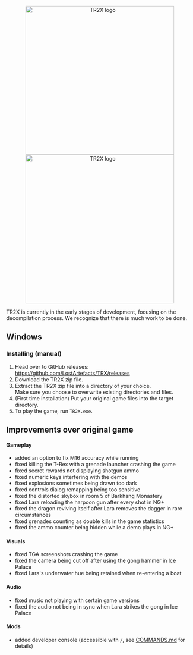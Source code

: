 <p align="center">
<img alt="TR2X logo" src="/data/tr2/logo-light-theme.png#gh-light-mode-only" width="400"/>
<img alt="TR2X logo" src="/data/tr2/logo-dark-theme.png#gh-dark-mode-only" width="400"/>
</p>

TR2X is currently in the early stages of development, focusing on the
decompilation process. We recognize that there is much work to be done.

## Windows

### Installing (manual)

1. Head over to GitHub releases: https://github.com/LostArtefacts/TRX/releases
2. Download the TR2X zip file.
3. Extract the TR2X zip file into a directory of your choice.  
   Make sure you choose to overwrite existing directories and files.
4. (First time installation) Put your original game files into the target directory.
5. To play the game, run `TR2X.exe`.

## Improvements over original game

#### Gameplay

- added an option to fix M16 accuracy while running
- fixed killing the T-Rex with a grenade launcher crashing the game
- fixed secret rewards not displaying shotgun ammo
- fixed numeric keys interfering with the demos
- fixed explosions sometimes being drawn too dark
- fixed controls dialog remapping being too sensitive
- fixed the distorted skybox in room 5 of Barkhang Monastery
- fixed Lara reloading the harpoon gun after every shot in NG+
- fixed the dragon reviving itself after Lara removes the dagger in rare circumstances
- fixed grenades counting as double kills in the game statistics
- fixed the ammo counter being hidden while a demo plays in NG+

#### Visuals

- fixed TGA screenshots crashing the game
- fixed the camera being cut off after using the gong hammer in Ice Palace
- fixed Lara's underwater hue being retained when re-entering a boat

#### Audio

- fixed music not playing with certain game versions
- fixed the audio not being in sync when Lara strikes the gong in Ice Palace

#### Mods
- added developer console (accessible with `/`, see [COMMANDS.md](COMMANDS.md) for details)
